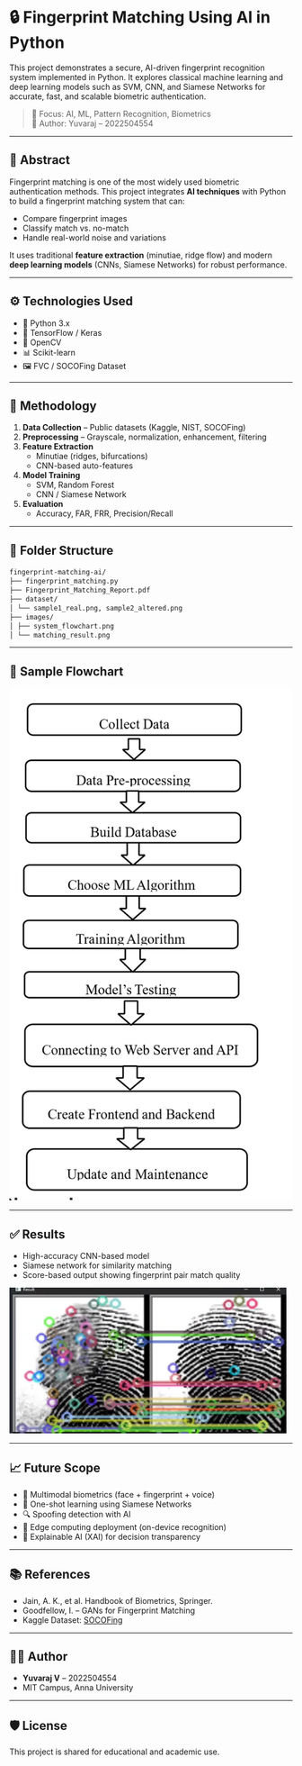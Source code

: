 # 🔒 Fingerprint Matching Using AI in Python

This project demonstrates a secure, AI-driven fingerprint recognition system implemented in Python. It explores classical machine learning and deep learning models such as SVM, CNN, and Siamese Networks for accurate, fast, and scalable biometric authentication.

> 🧠 Focus: AI, ML, Pattern Recognition, Biometrics  
> 👤 Author: Yuvaraj – 2022504554  

---

## 🧠 Abstract

Fingerprint matching is one of the most widely used biometric authentication methods. This project integrates **AI techniques** with Python to build a fingerprint matching system that can:
- Compare fingerprint images
- Classify match vs. no-match
- Handle real-world noise and variations

It uses traditional **feature extraction** (minutiae, ridge flow) and modern **deep learning models** (CNNs, Siamese Networks) for robust performance.

---

## ⚙️ Technologies Used

- 🐍 Python 3.x
- 🧠 TensorFlow / Keras
- 🤖 OpenCV
- 📊 Scikit-learn
- 🖼️ FVC / SOCOFing Dataset

---

## 🧪 Methodology

1. **Data Collection** – Public datasets (Kaggle, NIST, SOCOFing)
2. **Preprocessing** – Grayscale, normalization, enhancement, filtering
3. **Feature Extraction**
   - Minutiae (ridges, bifurcations)
   - CNN-based auto-features
4. **Model Training**
   - SVM, Random Forest
   - CNN / Siamese Network
5. **Evaluation**
   - Accuracy, FAR, FRR, Precision/Recall

---

## 📁 Folder Structure
```
fingerprint-matching-ai/
├── fingerprint_matching.py
├── Fingerprint_Matching_Report.pdf
├── dataset/
│ └── sample1_real.png, sample2_altered.png
├── images/
│ ├── system_flowchart.png
│ └── matching_result.png
```


---

## 🧠 Sample Flowchart

![Flowchart](images/system_flowchart.png)

---

## ✅ Results

- High-accuracy CNN-based model
- Siamese network for similarity matching
- Score-based output showing fingerprint pair match quality

![Matching Example](images/matching_result.png)

---

## 📈 Future Scope

- 🔐 Multimodal biometrics (face + fingerprint + voice)
- 🧠 One-shot learning using Siamese Networks
- 🔍 Spoofing detection with AI
- 📱 Edge computing deployment (on-device recognition)
- 🧾 Explainable AI (XAI) for decision transparency

---

## 📚 References

- Jain, A. K., et al. Handbook of Biometrics, Springer.
- Goodfellow, I. – GANs for Fingerprint Matching
- Kaggle Dataset: [SOCOFing](https://www.kaggle.com/datasets/ruizgara/socofing)

---

## 👨‍🎓 Author

- **Yuvaraj V** – 2022504554  
-  MIT Campus, Anna University

---

## 🛡️ License

This project is shared for educational and academic use.

